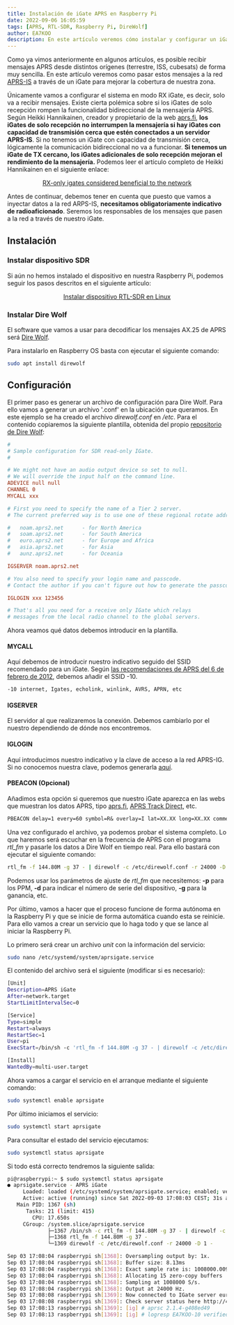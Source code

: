 ```yaml
---
title: Instalación de iGate APRS en Raspberry Pi
date: 2022-09-06 16:05:59
tags: [APRS, RTL-SDR, Raspberry Pi, DireWolf]
author: EA7KOO
description: En este artículo veremos cómo instalar y configurar un iGate para APRS en una Raspberry Pi.
---
```


Como ya vimos anteriormente en algunos artículos, es posible recibir mensajes APRS desde distintos orígenes (terrestre, ISS, cubesats) de forma muy sencilla. En este artículo veremos como pasar estos mensajes a la red [APRS-IS](https://www.aprs-is.net/) a través de un iGate para mejorar la cobertura de nuestra zona.

<!-- more -->

Únicamente vamos a configurar el sistema en modo RX iGate, es decir, solo va a recibir mensajes. Existe cierta polémica sobre si los iGates de solo recepción rompen la funcionalidad bidireccional de la mensajería APRS. Según Heikki Hannikainen, creador y propietario de la web [aprs.fi](https://aprs.fi/), **los iGates de solo recepción no interrumpen la mensajería si hay iGates con capacidad de transmisión cerca que estén conectados a un servidor APRS-IS**. Si no tenemos un iGate con capacidad de transmisión cerca, lógicamente la comunicación bidireccional no va a funcionar. **Si tenemos un iGate de TX cercano, los iGates adicionales de solo recepción mejoran el rendimiento de la mensajería.**
Podemos leer el artículo completo de Heikki Hannikainen en el siguiente enlace:

[<center>RX-only igates considered beneficial to the network</center>](https://blog.aprs.fi/2019/08/rx-only-igates-considered-beneficial-to.html)

Antes de continuar, debemos tener en cuenta que puesto que vamos a inyectar datos a la red ARPS-IS, **necesitamos obligatoriamente indicativo de radioaficionado**. Seremos los responsables de los mensajes que pasen a la red a través de nuestro iGate.


## Instalación

### Instalar dispositivo SDR

Si aún no hemos instalado el dispositivo en nuestra Raspberry Pi, podemos seguir los pasos descritos en el siguiente artículo:

[<center>Instalar dispositivo RTL-SDR en Linux</center>](/instalacion-rtlsdr-raspberrypi/)

### Instalar Dire Wolf

El software que vamos a usar para decodificar los mensajes AX.25 de APRS será [Dire Wolf](https://github.com/wb2osz/direwolf).

Para instalarlo en Raspberry OS basta con ejecutar el siguiente comando:
```bash
sudo apt install direwolf
```

## Configuración

El primer paso es generar un archivo de configuración para Dire Wolf. Para ello vamos a generar un archivo '.conf' en la ubicación que queramos. En este ejemplo se ha creado el archivo _direwolf.conf_ en _/etc_.
Para el contenido copiaremos la siguiente plantilla, obtenida del propio [repositorio de Dire Wolf](https://github.com/wb2osz/direwolf/blob/master/conf/sdr.conf):

```conf
#
# Sample configuration for SDR read-only IGate.
#

# We might not have an audio output device so set to null.
# We will override the input half on the command line.
ADEVICE null null
CHANNEL 0
MYCALL xxx

# First you need to specify the name of a Tier 2 server.
# The current preferred way is to use one of these regional rotate addresses:

#	noam.aprs2.net 		- for North America
#	soam.aprs2.net		- for South America
#	euro.aprs2.net		- for Europe and Africa
#	asia.aprs2.net 		- for Asia
#	aunz.aprs2.net		- for Oceania

IGSERVER noam.aprs2.net

# You also need to specify your login name and passcode.
# Contact the author if you can't figure out how to generate the passcode.

IGLOGIN xxx 123456

# That's all you need for a receive only IGate which relays
# messages from the local radio channel to the global servers.

```

Ahora veamos qué datos debemos introducir en la plantilla.

#### MYCALL
Aquí debemos de introducir nuestro indicativo seguido del SSID recomendado para un iGate. Según [las recomendaciones de APRS del 6 de febrero de 2012](http://www.aprs.org/aprs11/SSIDs.txt), debemos añadir el SSID -10.

```txt
-10 internet, Igates, echolink, winlink, AVRS, APRN, etc
```

#### IGSERVER
El servidor al que realizaremos la conexión. Debemos cambiarlo por el nuestro dependiendo de dónde nos encontremos.


#### IGLOGIN
Aquí introducimos nuestro indicativo y la clave de acceso a la red APRS-IG. Si no conocemos nuestra clave, podemos generarla [aquí](https://apps.magicbug.co.uk/passcode/).


#### PBEACON (Opcional)
Añadimos esta opción si queremos que nuestro iGate aparezca en las webs que muestran los datos APRS, tipo [aprs.fi](https://aprs.fi/), [APRS Track Direct](https://aprs-map.info/), etc.

```txt
PBEACON delay=1 every=60 symbol=R& overlay=I lat=XX.XX long=XX.XX comment="Comentario que queramos" sendto=IG
```

Una vez configurado el archivo, ya podemos probar el sistema completo. Lo que haremos será escuchar en la frecuencia de APRS con el programa _rtl\_fm_ y pasarle los datos a Dire Wolf en tiempo real. Para ello bastará con ejecutar el siguiente comando:

```bash
rtl_fm -f 144.80M -g 37 - | direwolf -c /etc/direwolf.conf -r 24000 -D 1 -
```
Podemos usar los parámetros de ajuste de _rtl\_fm_ que necesitemos: **-p** para los PPM, **-d** para indicar el número de serie del dispositivo, **-g** para la ganancia, etc.

Por último, vamos a hacer que el proceso funcione de forma autónoma en la Raspberry Pi y que se inicie de forma automática cuando esta se reinicie. Para ello vamos a crear un servicio que lo haga todo y que se lance al iniciar la Raspberry Pi.

Lo primero será crear un archivo _unit_ con la información del servicio:

```bash
sudo nano /etc/systemd/system/aprsigate.service
```

El contenido del archivo será el siguiente (modificar si es necesario):

```bash
[Unit]
Description=APRS iGate
After=network.target
StartLimitIntervalSec=0

[Service]
Type=simple
Restart=always
RestartSec=1
User=pi
ExecStart=/bin/sh -c 'rtl_fm -f 144.80M -g 37 - | direwolf -c /etc/direwolf.conf -r 24000 -D 1 -'

[Install]
WantedBy=multi-user.target
```

Ahora vamos a cargar el servicio en el arranque mediante el siguiente comando:

```bash
sudo systemctl enable aprsigate
```

Por último iniciamos el servicio:

```bash
sudo systemctl start aprsigate
```

Para consultar el estado del servicio ejecutamos:

```bash
sudo systemctl status aprsigate
```

Si todo está correcto tendremos la siguiente salida:

```bash
pi@raspberrypi:~ $ sudo systemctl status aprsigate
● aprsigate.service - APRS iGate
     Loaded: loaded (/etc/systemd/system/aprsigate.service; enabled; vendor preset: enabled)
     Active: active (running) since Sat 2022-09-03 17:08:03 CEST; 31s ago
   Main PID: 1367 (sh)
      Tasks: 21 (limit: 415)
        CPU: 17.650s
     CGroup: /system.slice/aprsigate.service
             ├─1367 /bin/sh -c rtl_fm -f 144.80M -g 37 - | direwolf -c /etc/direwo>
             ├─1368 rtl_fm -f 144.80M -g 37 -
             └─1369 direwolf -c /etc/direwolf.conf -r 24000 -D 1 -

Sep 03 17:08:04 raspberrypi sh[1368]: Oversampling output by: 1x.
Sep 03 17:08:04 raspberrypi sh[1368]: Buffer size: 8.13ms
Sep 03 17:08:04 raspberrypi sh[1368]: Exact sample rate is: 1008000.009613 Hz
Sep 03 17:08:04 raspberrypi sh[1368]: Allocating 15 zero-copy buffers
Sep 03 17:08:04 raspberrypi sh[1368]: Sampling at 1008000 S/s.
Sep 03 17:08:04 raspberrypi sh[1368]: Output at 24000 Hz.
Sep 03 17:08:08 raspberrypi sh[1369]: Now connected to IGate server euro.aprs2.net (46.18.33.196)
Sep 03 17:08:08 raspberrypi sh[1369]: Check server status here http://46.18.33.196:14501
Sep 03 17:08:13 raspberrypi sh[1369]: [ig] # aprsc 2.1.4-g408ed49
Sep 03 17:08:13 raspberrypi sh[1369]: [ig] # logresp EA7KOO-10 verified, server T2BELGIUM
```
